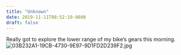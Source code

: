 ```yaml
---
title: "Unknown"
date: 2019-11-11T08:52:19-0600
draft: false
---
```


Really got to explore the lower range of my bike’s gears this morning. ![03B232A1-19CB-4730-9E97-9D1FD2D239F2.jpg](https://ianwhitney.micro.blog/uploads/2019/dc21f223af.jpg)
